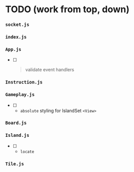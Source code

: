 # TODO (work from top, down)

### `socket.js`
### `index.js`

### `App.js`
- [ ] > validate event handlers

### `Instruction.js`

### `Gameplay.js`
- [ ] + `absolute` styling for IslandSet `<View>`

### `Board.js`

### `Island.js`
- [ ] + `locate`

### `Tile.js`

